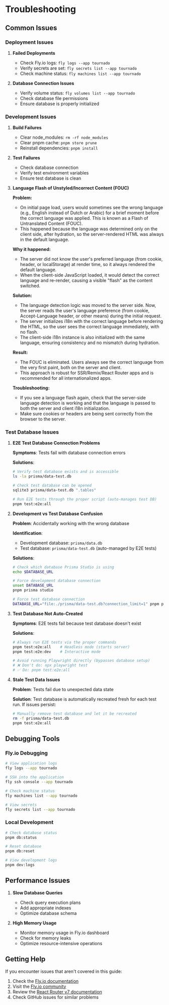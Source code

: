 # Troubleshooting

## Common Issues

### Deployment Issues

1. **Failed Deployments**
   - Check Fly.io logs: `fly logs --app tournado`
   - Verify secrets are set: `fly secrets list --app tournado`
   - Check machine status: `fly machines list --app tournado`

2. **Database Connection Issues**
   - Verify volume status: `fly volumes list --app tournado`
   - Check database file permissions
   - Ensure database is properly initialized

### Development Issues

1. **Build Failures**
   - Clear node_modules: `rm -rf node_modules`
   - Clear pnpm cache: `pnpm store prune`
   - Reinstall dependencies: `pnpm install`

2. **Test Failures**
   - Check database connection
   - Verify test environment variables
   - Ensure test database is clean

3. **Language Flash of Unstyled/Incorrect Content (FOUC)**

   **Problem:**
   - On initial page load, users would sometimes see the wrong language (e.g., English instead of Dutch or Arabic) for a brief moment before the correct language was applied. This is known as a Flash of Untranslated Content (FOUC).
   - This happened because the language was determined only on the client side, after hydration, so the server-rendered HTML was always in the default language.

   **Why it happened:**
   - The server did not know the user's preferred language (from cookie, header, or localStorage) at render time, so it always rendered the default language.
   - When the client-side JavaScript loaded, it would detect the correct language and re-render, causing a visible "flash" as the content switched.

   **Solution:**
   - The language detection logic was moved to the server side. Now, the server reads the user's language preference (from cookie, Accept-Language header, or other means) during the initial request.
   - The server initializes i18n with the correct language before rendering the HTML, so the user sees the correct language immediately, with no flash.
   - The client-side i18n instance is also initialized with the same language, ensuring consistency and no mismatch during hydration.

   **Result:**
   - The FOUC is eliminated. Users always see the correct language from the very first paint, both on the server and client.
   - This approach is robust for SSR/Remix/React Router apps and is recommended for all internationalized apps.

   **Troubleshooting:**
   - If you see a language flash again, check that the server-side language detection is working and that the language is passed to both the server and client i18n initialization.
   - Make sure cookies or headers are being sent correctly from the browser to the server.

### Test Database Issues

1. **E2E Test Database Connection Problems**

   **Symptoms**: Tests fail with database connection errors

   **Solutions**:

   ```sh
   # Verify test database exists and is accessible
   ls -la prisma/data-test.db

   # Check test database can be opened
   sqlite3 prisma/data-test.db ".tables"

   # Run E2E tests through the proper script (auto-manages test DB)
   pnpm test:e2e:all
   ```

2. **Development vs Test Database Confusion**

   **Problem**: Accidentally working with the wrong database

   **Identification**:
   - Development database: `prisma/data.db`
   - Test database: `prisma/data-test.db` (auto-managed by E2E tests)

   **Solutions**:

   ```sh
   # Check which database Prisma Studio is using
   echo $DATABASE_URL

   # Force development database connection
   unset DATABASE_URL
   pnpm prisma studio

   # Force test database connection
   DATABASE_URL="file:./prisma/data-test.db?connection_limit=1" pnpm prisma studio
   ```

3. **Test Database Not Auto-Created**

   **Symptoms**: E2E tests fail because test database doesn't exist

   **Solutions**:

   ```sh
   # Always run E2E tests via the proper commands
   pnpm test:e2e:all    # Headless mode (starts server)
   pnpm test:e2e:dev    # Interactive mode

   # Avoid running Playwright directly (bypasses database setup)
   # ❌ Don't do: npx playwright test
   # ✅ Do: pnpm test:e2e:all
   ```

4. **Stale Test Data Issues**

   **Problem**: Tests fail due to unexpected data state

   **Solution**: Test database is automatically recreated fresh for each test run. If issues persist:

   ```sh
   # Manually remove test database and let it be recreated
   rm -f prisma/data-test.db
   pnpm test:e2e:all
   ```

## Debugging Tools

### Fly.io Debugging

```sh
# View application logs
fly logs --app tournado

# SSH into the application
fly ssh console --app tournado

# Check machine status
fly machines list --app tournado

# View secrets
fly secrets list --app tournado
```

### Local Development

```sh
# Check database status
pnpm db:status

# Reset database
pnpm db:reset

# View development logs
pnpm dev:logs
```

## Performance Issues

1. **Slow Database Queries**
   - Check query execution plans
   - Add appropriate indexes
   - Optimize database schema

2. **High Memory Usage**
   - Monitor memory usage in Fly.io dashboard
   - Check for memory leaks
   - Optimize resource-intensive operations

## Getting Help

If you encounter issues that aren't covered in this guide:

1. Check the [Fly.io documentation](https://fly.io/docs/)
2. Visit the [Fly.io community](https://community.fly.io/)
3. Review the [React Router v7 documentation](https://reactrouter.com/docs)
4. Check GitHub issues for similar problems
